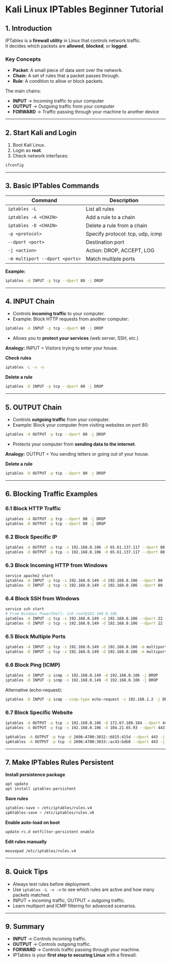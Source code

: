 # Kali Linux IPTables Beginner Tutorial

## 1. Introduction
IPTables is a **firewall utility** in Linux that controls network traffic.  
It decides which packets are **allowed**, **blocked**, or **logged**.  

### Key Concepts
- **Packet**: A small piece of data sent over the network.
- **Chain**: A set of rules that a packet passes through.
- **Rule**: A condition to allow or block packets.

The main chains:
- **INPUT** → Incoming traffic to your computer
- **OUTPUT** → Outgoing traffic from your computer
- **FORWARD** → Traffic passing through your machine to another device

---

## 2. Start Kali and Login
1. Boot Kali Linux.
2. Login as **root**.
3. Check network interfaces:
```bash
ifconfig
````

---

## 3. Basic IPTables Commands

| Command                        | Description                      |
| ------------------------------ | -------------------------------- |
| `iptables -L`                  | List all rules                   |
| `iptables -A <CHAIN>`          | Add a rule to a chain            |
| `iptables -D <CHAIN>`          | Delete a rule from a chain       |
| `-p <protocol>`                | Specify protocol: tcp, udp, icmp |
| `--dport <port>`               | Destination port                 |
| `-j <action>`                  | Action: DROP, ACCEPT, LOG        |
| `-m multiport --dport <ports>` | Match multiple ports             |

**Example:**

```bash
iptables -A INPUT -p tcp --dport 80 -j DROP
```

---

## 4. INPUT Chain

* Controls **incoming traffic** to your computer.
* Example: Block HTTP requests from another computer:

```bash
iptables -A INPUT -p tcp --dport 80 -j DROP
```

* Allows you to **protect your services** (web server, SSH, etc.)

**Analogy:** INPUT = Visitors trying to enter your house.

**Check rules**

```bash
iptables -L -v -n
```

**Delete a rule**

```bash
iptables -D INPUT -p tcp --dport 80 -j DROP
```

---

## 5. OUTPUT Chain

* Controls **outgoing traffic** from your computer.
* Example: Block your computer from visiting websites on port 80:

```bash
iptables -A OUTPUT -p tcp --dport 80 -j DROP
```

* Protects your computer from **sending data to the internet**.

**Analogy:** OUTPUT = You sending letters or going out of your house.

**Delete a rule**

```bash
iptables -D OUTPUT -p tcp --dport 80 -j DROP
```

---

## 6. Blocking Traffic Examples

### 6.1 Block HTTP Traffic

```bash
iptables -A OUTPUT -p tcp --dport 80 -j DROP
iptables -D OUTPUT -p tcp --dport 80 -j DROP
```

### 6.2 Block Specific IP

```bash
iptables -A OUTPUT -p tcp -s 192.168.0.106 -d 65.61.137.117 --dport 80 -j DROP
iptables -D OUTPUT -p tcp -s 192.168.0.106 -d 65.61.137.117 --dport 80 -j DROP
```

### 6.3 Block Incoming HTTP from Windows

```bash
service apache2 start
iptables -A INPUT -p tcp -s 192.168.0.149 -d 192.168.0.106 --dport 80 -j DROP
iptables -D INPUT -p tcp -s 192.168.0.149 -d 192.168.0.106 --dport 80 -j DROP
```

### 6.4 Block SSH from Windows

```bash
service ssh start
# From Windows PowerShell: ssh root@192.168.0.106
iptables -A INPUT -p tcp -s 192.168.0.149 -d 192.168.0.106 --dport 22 -j DROP
iptables -D INPUT -p tcp -s 192.168.0.149 -d 192.168.0.106 --dport 22 -j DROP
```

### 6.5 Block Multiple Ports

```bash
iptables -A INPUT -p tcp -s 192.168.0.149 -d 192.168.0.106 -m multiport --dport 80,22 -j DROP
iptables -D INPUT -p tcp -s 192.168.0.149 -d 192.168.0.106 -m multiport --dport 80,22 -j DROP
```

### 6.6 Block Ping (ICMP)

```bash
iptables -A INPUT -p icmp -s 192.168.0.149 -d 192.168.0.106 -j DROP
iptables -D INPUT -p icmp -s 192.168.0.149 -d 192.168.0.106 -j DROP
```

Alternative (echo-request):

```bash
iptables -D INPUT -p icmp --icmp-type echo-request -s 192.168.1.2 -j DROP
```

### 6.7 Block Specific Website

```bash
iptables -A OUTPUT -p tcp -s 192.168.0.106 -d 172.67.189.184 --dport 443 -j DROP
iptables -A OUTPUT -p tcp -s 192.168.0.106 -d 104.21.65.93 --dport 443 -j DROP

ip6tables -A OUTPUT -p tcp -d 2606:4700:3032::6815:415d --dport 443 -j DROP
ip6tables -A OUTPUT -p tcp -d 2606:4700:3033::ac43:bdb8 --dport 443 -j DROP
```

---

## 7. Make IPTables Rules Persistent

**Install persistence package**

```bash
apt update
apt install iptables-persistent
```

**Save rules**

```bash
iptables-save > /etc/iptables/rules.v4
ip6tables-save > /etc/iptables/rules.v6
```

**Enable auto-load on boot**

```bash
update-rc.d netfilter-persistent enable
```

**Edit rules manually**

```bash
mousepad /etc/iptables/rules.v4
```

---

## 8. Quick Tips

* Always test rules before deployment.
* Use `iptables -L -v -n` to see which rules are active and how many packets matched.
* INPUT = incoming traffic, OUTPUT = outgoing traffic.
* Learn multiport and ICMP filtering for advanced scenarios.

---

## 9. Summary

* **INPUT** → Controls incoming traffic.
* **OUTPUT** → Controls outgoing traffic.
* **FORWARD** → Controls traffic passing through your machine.
* IPTables is your **first step to securing Linux** with a firewall.

```


